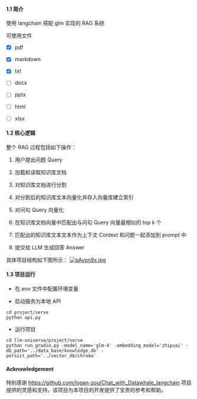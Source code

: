 #### 1.1 简介

使用 langchain 搭配 glm 实现的 RAG 系统

可使用文件

- [x] pdf

- [x] markdown

- [x] txt

- [ ] docx

- [ ] pptx

- [ ] html

- [ ] xlsx

#### 1.2 核心逻辑

整个 RAG 过程包括如下操作：

1. 用户提出问题 Query

2. 加载和读取知识库文档

3. 对知识库文档进行分割

4. 对分割后的知识库文本向量化并存入向量库建立索引

5. 对问句 Query 向量化

6. 在知识库文档向量中匹配出与问句 Query 向量最相似的 top k 个

7. 匹配出的知识库文本文本作为上下文 Context 和问题⼀起添加到 prompt 中

8. 提交给 LLM 生成回答 Answer

具体项目结构如下图所示：
[![pAypn9x.jpg](https://s21.ax1x.com/2024/11/06/pAypn9x.jpg)](https://imgse.com/i/pAypn9x)

#### 1.3 项目运行

- 在.env 文件中配置环境变量

- 启动服务为本地 API

```shell
cd project/serve
python api.py
```

- 运行项目

```shell
cd llm-universe/project/serve
python run_gradio.py -model_name='glm-4' -embedding_model='zhipuai' -db_path='../data_base/knowledge_db' -persist_path='../vector_db/chroma'
```

#### Acknowledgement
特别感谢 https://github.com/logan-zou/Chat_with_Datawhale_langchain 项目提供的灵感和支持。该项目为本项目的开发提供了宝贵的参考和帮助。